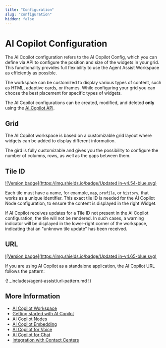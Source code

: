 ```yaml
---
title: "Configuration"
slug: "configuration"
hidden: false
---
```


# AI Copilot Configuration

The AI Copilot configuration refers to the AI Copilot Config, which you can define via API to configure the position and size of the widgets in your grid. This functionality provides full flexibility to use the Agent Assist Workspace as efficiently as possible.

The workspace can be customized to display various types of content, such as HTML, adaptive cards, or iframes. While configuring your grid you can choose the best placement for specific types of widgets.

The AI Copilot configurations can be created, modified, and deleted **only** using the [AI Copilot API](https://api-trial.cognigy.ai/openapi#get-/v2.0/agentassistconfigs).

## Grid

The AI Copilot workspace is based on a customizable grid layout where widgets can be added to display different information. 

The gird is fully customizable and gives you the possibility to configure the number of columns, rows, as well as the gaps between them.

## Tile ID

[![Version badge](https://img.shields.io/badge/Updated in-v4.54-blue.svg)](../release-notes/4.54.md)

Each tile must have a name, for example, `map`, `profile`, or `history`, that works as a unique identifier. This exact tile ID is needed for the AI Copilot Node configuration, to ensure the content is displayed in the right Widget.

If AI Copilot receives updates for a Tile ID not present in the AI Copilot configuration, the tile will not be rendered. In such cases, a warning indicator will be displayed in the lower-right corner of the workspace, indicating that an "unknown tile update" has been received.

## URL

[![Version badge](https://img.shields.io/badge/Updated in-v4.65-blue.svg)](../release-notes/4.65.md)

If you are using AI Copilot as a standalone application, the AI Copilot URL follows the pattern:

{! _includes/agent-assist/url-pattern.md !}

## More Information

- [AI Copilot Workspace](overview.md)
- [Getting started with AI Copilot](getting-started.md)
- [AI Copilot Nodes](../ai/flow-nodes/ai-copilot/overview.md)
- [AI Copilot Embedding](embedding.md)
- [AI Copilot for Voice](voice/voice-overview.md)
- [AI Copilot for Chat](chat.md)
- [Integration with Contact Centers](contact-center-integration.md)